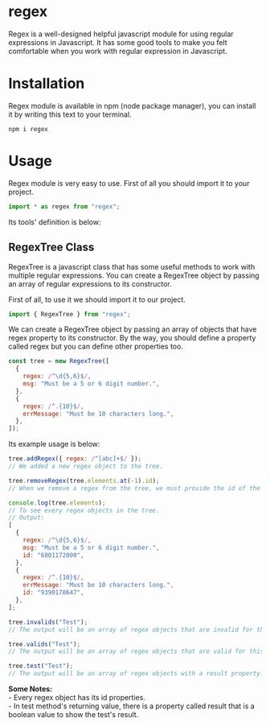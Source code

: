 # regex

Regex is a well-designed helpful javascript module for using regular expressions in Javascript. It has some good tools to make you felt comfortable when you work with regular expression in Javascript.

# Installation

Regex module is available in npm (node package manager), you can install it by writing this text to your terminal.

```
npm i regex
```

# Usage

Regex module is very easy to use. First of all you should import it to your project.

```javascript
import * as regex from "regex";
```

Its tools' definition is below:

## RegexTree Class

RegexTree is a javascript class that has some useful methods to work with multiple regular expressions. You can create a RegexTree object by passing an array of regular expressions to its constructor.

First of all, to use it we should import it to our project.

```javascript
import { RegexTree } from "regex";
```

We can create a RegexTree object by passing an array of objects that have regex property to its constructor. By the way, you should define a property called regex but you can define other properties too.

```javascript
const tree = new RegexTree([
  {
    regex: /^\d{5,6}$/,
    msg: "Must be a 5 or 6 digit number.",
  },
  {
    regex: /^.{10}$/,
    errMessage: "Must be 10 characters long.",
  },
]);
```

Its example usage is below:

```javascript
tree.addRegex({ regex: /^[abc]+$/ });
// We added a new regex object to the tree.

tree.removeRegex(tree.elements.at(-1).id);
// When we remove a regex from the tree, we must provide the id of the regex object. (We removed the last one.)

console.log(tree.elements);
// To see every regex objects in the tree.
// Output:
[
  {
    regex: /^\d{5,6}$/,
    msg: "Must be a 5 or 6 digit number.",
    id: "6801172000",
  },
  {
    regex: /^.{10}$/,
    errMessage: "Must be 10 characters long.",
    id: "9390178647",
  },
];

tree.invalids("Test");
// The output will be an array of regex objects that are invalid for this test value.

tree.valids("Test");
// The output will be an array of regex objects that are valid for this test value.

tree.test("Test");
// The output will be an array of regex objects with a result property.
```

**Some Notes:**
<br>- Every regex object has its id properties.
<br>- In test method's returning value, there is a property called result that is a boolean value to show the test's result.
